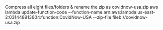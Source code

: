 Compress all eight files/folders & rename the zip as covidnow-usa.zip
aws lambda update-function-code --function-name arn:aws:lambda:us-east-2:031448913604:function:CovidNow-USA --zip-file fileb://covidnow-usa.zip
